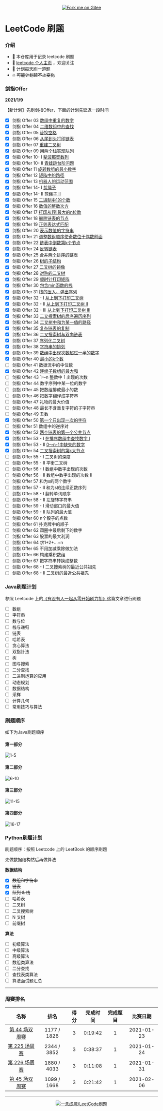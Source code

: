 <p align='center'>
<a href='https://gitee.com/eternidad33/leetcode'><img src='https://gitee.com/eternidad33/leetcode/widgets/widget_6.svg' alt='Fork me on Gitee'></img></a></p>

# LeetCode 刷题

### 介绍

- 🌴 本仓库用于记录 leetcode 刷题
- 👋 [leetcode 个人主页](https://leetcode-cn.com/u/eternidad/) ，欢迎关注
- 🚀 计划每天刷一道题
- 🔥 ~~可能计划赶不上变化~~

### 剑指Offer

**2021/1/9**

【新计划】先刷剑指Offer，下面的计划先延迟一段时间

- [x] 剑指 Offer 03 [数组中重复的数字](/剑指Offer/剑指Offer03数组中重复的数字.java)
- [x] 剑指 Offer 04 [二维数组中的查找](/剑指Offer/剑指Offer04二维数组中的查找.java)
- [x] 剑指 Offer 05 [替换空格](/剑指Offer/剑指Offer05替换空格.java)
- [x] 剑指 Offer 06 [从尾到头打印链表](/剑指Offer/剑指Offer06从尾到头打印链表.java)
- [x] 剑指 Offer 07 [重建二叉树](/剑指Offer/剑指Offer07重建二叉树.java)
- [x] 剑指 Offer 09 [用两个栈实现队列](/剑指Offer/剑指Offer09用两个栈实现队列.java)
- [x] 剑指 Offer 10- I [斐波那契数列](/剑指Offer/剑指Offer10-I斐波那契数列.java)
- [x] 剑指 Offer 10- II [青蛙跳台阶问题](/剑指Offer/剑指Offer10-II青蛙跳台阶问题.java)
- [x] 剑指 Offer 11 [旋转数组的最小数字](/剑指Offer/剑指Offer11旋转数组的最小数字.java)
- [x] 剑指 Offer 12 [矩阵中的路径](/剑指Offer/剑指Offer12矩阵中的路径.java)
- [x] 剑指 Offer 13 [机器人的运动范围](/剑指Offer/剑指Offer13机器人的运动范围.java)
- [x] 剑指 Offer 14- I [剪绳子](/剑指Offer/剑指Offer14-I剪绳子.java)
- [x] 剑指 Offer 14- II [剪绳子 II](/剑指Offer/剑指Offer14-II剪绳子II.java)
- [x] 剑指 Offer 15 [二进制中1的个数](/剑指Offer/剑指Offer15二进制中1的个数.java)
- [x] 剑指 Offer 16 [数值的整数次方](剑指Offer/剑指Offer16数值的整数次方.java)
- [x] 剑指 Offer 17 [打印从1到最大的n位数](剑指Offer/剑指Offer17打印从1到最大的n位数.java)
- [x] 剑指 Offer 18 [删除链表的节点](剑指Offer/剑指Offer18删除链表的节点.java)
- [x] 剑指 Offer 19 [正则表达式匹配](剑指Offer/剑指Offer19正则表达式匹配.java)
- [x] 剑指 Offer 20 [表示数值的字符串](剑指Offer/剑指Offer20表示数值的字符串.java)
- [x] 剑指 Offer 21 [调整数组顺序使奇数位于偶数前面](剑指Offer/剑指Offer21调整数组顺序使奇数位于偶数前面.java)
- [x] 剑指 Offer 22 [链表中倒数第k个节点](剑指Offer/剑指Offer22链表中倒数第k个节点.java)
- [x] 剑指 Offer 24 [反转链表](剑指Offer/剑指Offer24反转链表.java)
- [x] 剑指 Offer 25 [合并两个排序的链表](剑指Offer/剑指Offer25合并两个排序的链表.java)
- [x] 剑指 Offer 26 [树的子结构](剑指Offer/剑指Offer26树的子结构.java)
- [x] 剑指 Offer 27 [二叉树的镜像](剑指Offer/剑指Offer27二叉树的镜像.java)
- [x] 剑指 Offer 28 [对称的二叉树](剑指Offer/剑指Offer28对称的二叉树.java)
- [x] 剑指 Offer 29 [顺时针打印矩阵](剑指Offer/剑指Offer29顺时针打印矩阵.java)
- [x] 剑指 Offer 30 [包含min函数的栈](剑指Offer/剑指Offer30包含min函数的栈.java)
- [x] 剑指 Offer 31 [栈的压入、弹出序列](剑指Offer/剑指Offer31栈的压入、弹出序列.java)
- [x] 剑指 Offer 32 - I [从上到下打印二叉树](剑指Offer/剑指Offer32-I从上到下打印二叉树.java)
- [x] 剑指 Offer 32 - II [从上到下打印二叉树 II](剑指Offer/剑指Offer32-II从上到下打印二叉树II.java)
- [x] 剑指 Offer 32 - III [从上到下打印二叉树 III](剑指Offer/剑指Offer32-III从上到下打印二叉树III.java)
- [x] 剑指 Offer 33 [二叉搜索树的后序遍历序列](剑指Offer/剑指Offer33二叉搜索树的后序遍历序列.java)
- [x] 剑指 Offer 34 [二叉树中和为某一值的路径](剑指Offer/剑指Offer34二叉树中和为某一值的路径.java)
- [x] 剑指 Offer 35 [复杂链表的复制](剑指Offer/剑指Offer35复杂链表的复制.java)
- [x] 剑指 Offer 36 [二叉搜索树与双向链表](剑指Offer/剑指Offer36二叉搜索树与双向链表.java)
- [x] 剑指 Offer 37 [序列化二叉树](剑指Offer/剑指Offer37序列化二叉树.java)
- [x] 剑指 Offer 38 [字符串的排列](剑指Offer/剑指Offer38字符串的排列.java)
- [x] 剑指 Offer 39 [数组中出现次数超过一半的数字](剑指Offer/剑指Offer39数组中出现次数超过一半的数字.java)
- [x] 剑指 Offer 40 [最小的k个数](剑指Offer/剑指Offer40最小的k个数.java)
- [ ] 剑指 Offer 41 数据流中的中位数
- [x] 剑指 Offer 42 [连续子数组的最大和](剑指Offer/剑指Offer42连续子数组的最大和.java)
- [ ] 剑指 Offer 43 1～n 整数中 1 出现的次数
- [ ] 剑指 Offer 44 数字序列中某一位的数字
- [ ] 剑指 Offer 45 把数组排成最小的数
- [ ] 剑指 Offer 46 把数字翻译成字符串
- [ ] 剑指 Offer 47 礼物的最大价值
- [ ] 剑指 Offer 48 最长不含重复字符的子字符串
- [ ] 剑指 Offer 49 丑数
- [x] 剑指 Offer 50 [第一个只出现一次的字符](剑指Offer/剑指Offer50第一个只出现一次的字符.java)
- [ ] 剑指 Offer 51 数组中的逆序对
- [x] 剑指 Offer 52 [两个链表的第一个公共节点](剑指Offer/剑指Offer52两个链表的第一个公共节点.java)
- [x] 剑指 Offer 53 - I [在排序数组中查找数字 I](剑指Offer/剑指Offer53-I在排序数组中查找数字I.java)
- [x] 剑指 Offer 53 - II [0～n-1中缺失的数字](剑指Offer/剑指Offer53-II0～n-1中缺失的数字.java)
- [x] 剑指 Offer 54 [二叉搜索树的第k大节点](剑指Offer/剑指Offer54二叉搜索树的第k大节点.java)
- [ ] 剑指 Offer 55 - I 二叉树的深度
- [ ] 剑指 Offer 55 - II 平衡二叉树
- [ ] 剑指 Offer 56 - I 数组中数字出现的次数
- [ ] 剑指 Offer 56 - II 数组中数字出现的次数 II
- [ ] 剑指 Offer 57 和为s的两个数字
- [ ] 剑指 Offer 57 - II 和为s的连续正数序列
- [ ] 剑指 Offer 58 - I 翻转单词顺序
- [ ] 剑指 Offer 58 - II 左旋转字符串
- [ ] 剑指 Offer 59 - I 滑动窗口的最大值
- [ ] 剑指 Offer 59 - II 队列的最大值
- [ ] 剑指 Offer 60 n个骰子的点数
- [ ] 剑指 Offer 61 扑克牌中的顺子
- [ ] 剑指 Offer 62 圆圈中最后剩下的数字
- [ ] 剑指 Offer 63 股票的最大利润
- [ ] 剑指 Offer 64 求1+2+…+n
- [ ] 剑指 Offer 65 不用加减乘除做加法
- [ ] 剑指 Offer 66 构建乘积数组
- [ ] 剑指 Offer 67 把字符串转换成整数
- [ ] 剑指 Offer 68 - I 二叉搜索树的最近公共祖先
- [ ] 剑指 Offer 68 - II 二叉树的最近公共祖先

### Java刷题计划

参照 Leetcode 上的[《有没有人一起从零开始刷力扣》](https://leetcode-cn.com/circle/article/48kq9d/)这篇文章进行刷题

- [ ] 数组
- [ ] 字符串
- [ ] 数与位
- [ ] 栈与递归
- [ ] 链表
- [ ] 哈希表
- [ ] 贪心算法
- [ ] 双指针法
- [ ] 树
- [ ] 图与搜索
- [ ] 二分查找
- [ ] 二进制运算的应用
- [ ] 动态规划
- [ ] 数据结构
- [ ] 采样
- [ ] 计算几何
- [ ] 常用技巧与算法

### 刷题顺序

如下为Java刷题顺序

#### 第一部分

![1-5](https://cdn.jsdelivr.net/gh/eternidad33/picbed@master/img/0105.png)

#### 第二部分

![6-10](https://cdn.jsdelivr.net/gh/eternidad33/picbed@master/img/0610.png)

#### 第三部分

![11-15](https://cdn.jsdelivr.net/gh/eternidad33/picbed@master/img/1115.png)

#### 第四部分

![16-17](https://cdn.jsdelivr.net/gh/eternidad33/picbed@master/img/1617.png)

### Python刷题计划

刷题顺序：按照 Leetcode 上的 LeetBook 的顺序刷题

先做数据结构然后再做算法

**数据结构**

- [x] ~~数组和字符串~~
- [x] ~~链表~~
- [x] ~~队列 & 栈~~
- [ ] 哈希表
- [ ] 二叉树
- [ ] 二叉搜索树
- [ ] N 叉树
- [ ] 前缀树

**算法**

- [ ] 初级算法
- [ ] 中级算法
- [ ] 高级算法
- [ ] 数组类算法
- [ ] 二分查找
- [ ] 查找表类算法
- [ ] 算法面试题汇总

---

### 周赛排名

|                             名称                             |    排名     | 得分 | 完成时间 | 完成题目 |  比赛日期  |
| :----------------------------------------------------------: | :---------: | :--: | :------: | :------: | :--------: |
| [第 44 场双周赛](https://leetcode-cn.com/contest/biweekly-contest-44/) | 1177 / 1826 |  3   | 0:19:42  |    1     | 2021-01-23 |
| [第 225 场周赛](https://leetcode-cn.com/contest/weekly-contest-225/) | 2344 / 3852 |  3   | 0:38:37  |    1     | 2021-01-24 |
| [第 226 场周赛](https://leetcode-cn.com/contest/weekly-contest-226/) | 1880 / 4033 |  3   | 0:11:08  |    1     | 2021-01-31 |
| [第 45 场双周赛](https://leetcode-cn.com/contest/biweekly-contest-45) | 1099 / 1668 |  3   | 0:21:42  |    1     | 2021-02-06 |



---

<p align='center'>
<a href='https://gitee.com/eternidad33/leetcode'><img src='https://gitee.com/eternidad33/leetcode/widgets/widget_card.svg?colors=393222,ebdfc1,fffae5,d8ca9f,393222,a28b40' alt='一念成魔/LeetCode刷题'></img></a></p>
